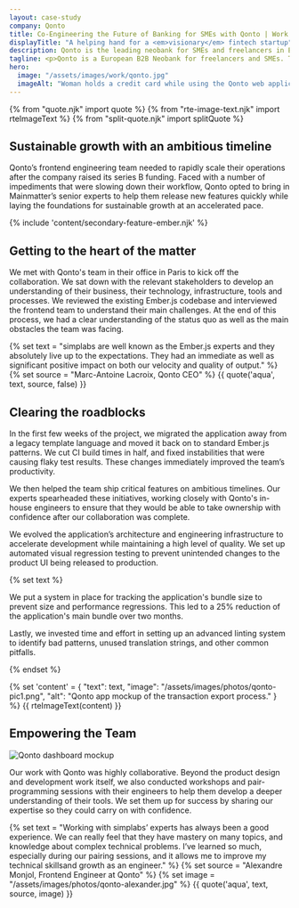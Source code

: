 ```yaml
---
layout: case-study
company: Qonto
title: Co-Engineering the Future of Banking for SMEs with Qonto | Work
displayTitle: "A helping hand for a <em>visionary</em> fintech startup"
description: Qonto is the leading neobank for SMEs and freelancers in Europe. Mainmatter worked with their web frontend team to boost their productivity, establish Ember.js best practices, and ensure long-term success.
tagline: <p>Qonto is a European B2B Neobank for freelancers and SMEs. They provide over 75,000 clients with banking services, virtual and physical credit cards, and tools for accounting and expense management. In 2019 alone, they processed €10 billion in transactions.</p><p>The fintech company was rated among the five hottest startups in Europe by The Next Web. They’ve raised more than €150 million since they entered the market in 2017.</p>
hero:
  image: "/assets/images/work/qonto.jpg"
  imageAlt: "Woman holds a credit card while using the Qonto web application"
---
```


{% from "quote.njk" import quote %}
{% from "rte-image-text.njk" import rteImageText %}
{% from "split-quote.njk" import splitQuote %}

## Sustainable growth with an ambitious timeline

Qonto’s frontend engineering team needed to rapidly scale their operations after the company raised its series B funding. Faced with a number of impediments that were slowing down their workflow, Qonto opted to bring in Mainmatter’s senior experts to help them release new features quickly while laying the foundations for sustainable growth at an accelerated pace.

{% include 'content/secondary-feature-ember.njk' %}

## Getting to the heart of the matter

We met with Qonto's team in their office in Paris to kick off the collaboration. We sat down with the relevant stakeholders to develop an understanding of their business, their technology, infrastructure, tools and processes. We reviewed the existing Ember.js codebase and interviewed the frontend team to understand their main challenges. At the end of this process, we had a clear understanding of the status quo as well as the main obstacles the team was facing.

{% set text = "simplabs are well known as the Ember.js experts and they absolutely live up to the expectations. They had an immediate as well as significant positive impact on both our velocity and quality of output." %}
{% set source = "Marc-Antoine Lacroix, Qonto CEO" %}
{{ quote('aqua', text, source, false) }}

## Clearing the roadblocks

In the first few weeks of the project, we migrated the application away from a legacy template language and moved it back on to standard Ember.js patterns. We cut CI build times in half, and fixed instabilities that were causing flaky test results. These changes immediately improved the team’s productivity.

We then helped the team ship critical features on ambitious timelines. Our experts spearheaded these initiatives, working closely with Qonto's in-house engineers to ensure that they would be able to take ownership with confidence after our collaboration was complete.

We evolved the application’s architecture and engineering infrastructure to accelerate development while maintaining a high level of quality. We set up automated visual regression testing to prevent unintended changes to the product UI being released to production.

{% set text %}

We put a system in place for tracking the application's bundle size to prevent size and performance regressions. This led to a 25% reduction of the application's main bundle over two months.

Lastly, we invested time and effort in setting up an advanced linting system to identify bad patterns, unused translation strings, and other common pitfalls.

{% endset %}

{% set 'content' = {
  "text": text,
  "image": "/assets/images/photos/qonto-pic1.png",
  "alt": "Qonto app mockup of the transaction export process."
} %}
{{ rteImageText(content) }}

## Empowering the Team

![Qonto dashboard mockup](/assets/images/photos/qonto-pic2.png)

Our work with Qonto was highly collaborative. Beyond the product design and development work itself, we also conducted workshops and pair-programming sessions with their engineers to help them develop a deeper understanding of their tools. We set them up for success by sharing our expertise so they could carry on with confidence.

{% set text = "Working with simplabs’ experts has always been a good experience. We can really feel that they have mastery on many topics, and knowledge about complex technical problems. I’ve learned so much, especially during our pairing sessions, and it allows me to improve my technical skillsand growth as an engineer." %}
{% set source = "Alexandre Monjol, Frontend Engineer at Qonto" %}
{% set image = "/assets/images/photos/qonto-alexander.jpg" %}
{{ quote('aqua', text, source, image) }}
